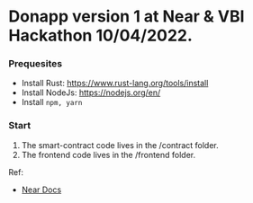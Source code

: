 # Donapp version 1 at Near & VBI Hackathon 10/04/2022.

### Prequesites

- Install Rust: https://www.rust-lang.org/tools/install
- Install NodeJs: https://nodejs.org/en/
- Install `npm, yarn`


### Start 

1. The smart-contract code lives in the /contract folder.
2. The frontend code lives in the /frontend folder.

Ref:
- [Near Docs](https://docs.near.org/develop/welcome)




